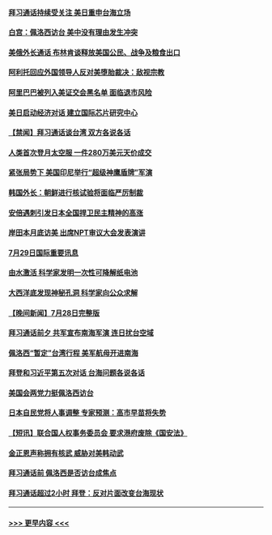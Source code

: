 #### [拜习通话持续受关注 美日重申台海立场](../pages/prog202/a103490520.md?t=07300951) 
#### [白宫：佩洛西访台 美中没有理由发生冲突](../pages/prog202/a103490433.md?t=07300951) 
#### [美俄外长通话 布林肯谈释放美国公民、战争及粮食出口](../pages/prog202/a103490413.md?t=07300951) 
#### [阿利托回应外国领导人反对美堕胎裁决：敌视宗教](../pages/prog202/a103490422.md?t=07300951) 
#### [阿里巴巴被列入美证交会黑名单 面临退市风险](../pages/prog202/a103490355.md?t=07300951) 
#### [美日启动经济对话 建立国际芯片研究中心](../pages/prog202/a103490275.md?t=07300951) 
#### [【禁闻】拜习通话谈台湾 双方各说各话](../pages/prog202/a103490237.md?t=07300951) 
#### [人类首次登月太空服 一件280万美元天价成交](../pages/prog202/a103490256.md?t=07300951) 
#### [紧张局势下 美国印尼举行“超级神鹰盾牌”军演](../pages/prog202/a103490178.md?t=07300951) 
#### [韩国外长：朝鲜进行核试验将面临严厉制裁](../pages/prog202/a103490099.md?t=07300951) 
#### [安倍遇刺引发日本全国捍卫民主精神的高涨](../pages/prog202/a103490097.md?t=07300951) 
#### [岸田本月底访美 出席NPT审议大会发表演讲](../pages/prog202/a103490138.md?t=07300951) 
#### [7月29日国际重要讯息](../pages/prog202/a103490091.md?t=07300951) 
#### [由水激活 科学家发明一次性可降解纸电池](../pages/prog202/a103490047.md?t=07300951) 
#### [大西洋底发现神秘孔洞 科学家向公众求解](../pages/prog202/a103490033.md?t=07300951) 
#### [【晚间新闻】7月28日完整版](../pages/prog202/a103489823.md?t=07300951) 
#### [拜习通话前夕 共军宣布南海军演 连日扰台空域](../pages/prog202/a103489870.md?t=07300951) 
#### [佩洛西“暂定”台湾行程 美军航母开进南海](../pages/prog202/a103489795.md?t=07300951) 
#### [拜登和习近平第五次对话 台海问题各说各话](../pages/prog202/a103489730.md?t=07300951) 
#### [美国会两党力挺佩洛西访台](../pages/prog202/a103489483.md?t=07300951) 
#### [日本自民党将人事调整 专家预测：高市早苗将失势](../pages/prog202/a103489578.md?t=07300951) 
#### [【短讯】联合国人权事务委员会 要求港府废除《国安法》](../pages/prog202/a103489552.md?t=07300951) 
#### [金正恩声称拥有核武 威胁对美韩动武](../pages/prog202/a103489556.md?t=07300951) 
#### [拜习通话前 佩洛西是否访台成焦点](../pages/prog202/a103489550.md?t=07300951) 
#### [拜习通话超过2小时 拜登：反对片面改变台海现状](../pages/prog202/a103489418.md?t=07300951) 

----
#### [ >>> 更早内容 <<< ](../indexes/prog202-earlier.md)
